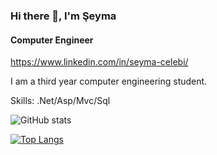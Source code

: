 ### Hi there 👋, I'm Şeyma
#### Computer Engineer
https://www.linkedin.com/in/seyma-celebi/

I am a third year computer engineering student.

Skills: .Net/Asp/Mvc/Sql

![GitHub stats](https://github-readme-stats.vercel.app/api?username=seymacelebi&show_icons=true)  

[![Top Langs](https://github-readme-stats.vercel.app/api/top-langs/?username=seymacelebi)](https://github.com/anuraghazra/github-readme-stats)




